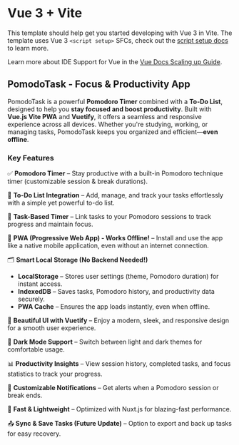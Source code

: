 # Vue 3 + Vite

This template should help get you started developing with Vue 3 in Vite. The template uses Vue 3 `<script setup>` SFCs, check out the [script setup docs](https://v3.vuejs.org/api/sfc-script-setup.html#sfc-script-setup) to learn more.

Learn more about IDE Support for Vue in the [Vue Docs Scaling up Guide](https://vuejs.org/guide/scaling-up/tooling.html#ide-support).

## **PomodoTask - Focus & Productivity App**

PomodoTask is a powerful **Pomodoro Timer** combined with a **To-Do List**, designed to help you **stay focused and boost productivity**. Built with **Vue.js Vite PWA** and **Vuetify**, it offers a seamless and responsive experience across all devices. Whether you're studying, working, or managing tasks, PomodoTask keeps you organized and efficient—**even offline**.

### **Key Features**

✅ **Pomodoro Timer** – Stay productive with a built-in Pomodoro technique timer (customizable session & break durations).

📝 **To-Do List Integration** – Add, manage, and track your tasks effortlessly with a simple yet powerful to-do list.

🔄 **Task-Based Timer** – Link tasks to your Pomodoro sessions to track progress and maintain focus.

📱 **PWA (Progressive Web App) - Works Offline!** – Install and use the app like a native mobile application, even without an internet connection.

🗂 **Smart Local Storage (No Backend Needed!)**

- **LocalStorage** – Stores user settings (theme, Pomodoro duration) for instant access.
- **IndexedDB** – Saves tasks, Pomodoro history, and productivity data securely.
- **PWA Cache** – Ensures the app loads instantly, even when offline.

🎨 **Beautiful UI with Vuetify** – Enjoy a modern, sleek, and responsive design for a smooth user experience.

🌙 **Dark Mode Support** – Switch between light and dark themes for comfortable usage.

📊 **Productivity Insights** – View session history, completed tasks, and focus statistics to track your progress.

🔔 **Customizable Notifications** – Get alerts when a Pomodoro session or break ends.

🚀 **Fast & Lightweight** – Optimized with Nuxt.js for blazing-fast performance.

📤 **Sync & Save Tasks (Future Update)** – Option to export and back up tasks for easy recovery.